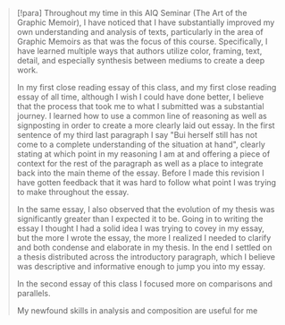 > [!para]
> Throughout my time in this AIQ Seminar (The Art of the Graphic Memoir), I have noticed that I have substantially improved my own understanding and analysis of texts, particularly in the area of Graphic Memoirs as that was the focus of this course. Specifically, I have learned multiple ways that authors utilize color, framing, text, detail, and especially synthesis between mediums to create a deep work.
> 
> In my first close reading essay of this class, and my first close reading essay of all time, although I wish I could have done better, I believe that the process that took me to what I submitted was a substantial journey. I learned how to use a common line of reasoning as well as signposting in order to create a more clearly laid out essay. In the first sentence of my third last paragraph I say "Bui herself still has not come to a complete understanding of the situation at hand", clearly stating at which point in my reasoning I am at and offering a piece of context for the rest of the paragraph as well as a place to integrate back into the main theme of the essay. Before I made this revision I have gotten feedback that it was hard to follow what point I was trying to make throughout the essay.
> 
> In the same essay, I also observed that the evolution of my thesis was significantly greater than I expected it to be. Going in to writing the essay I thought I had a solid idea I was trying to covey in my essay, but the more I wrote the essay, the more I realized I needed to clarify and both condense and elaborate in my thesis. In the end I settled on a thesis distributed across the introductory paragraph, which I believe was descriptive and informative enough to jump you into my essay.
> 
> In the second essay of this class I focused more on comparisons and parallels.
> 
> My newfound skills in analysis and composition are useful for me

